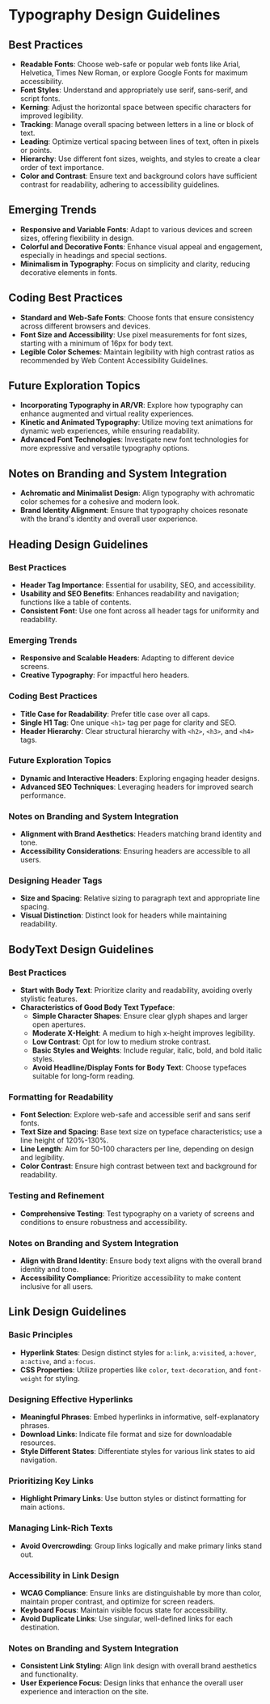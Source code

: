 # Typography Design Guidelines

## Best Practices
- **Readable Fonts**: Choose web-safe or popular web fonts like Arial, Helvetica, Times New Roman, or explore Google Fonts for maximum accessibility.
- **Font Styles**: Understand and appropriately use serif, sans-serif, and script fonts.
- **Kerning**: Adjust the horizontal space between specific characters for improved legibility.
- **Tracking**: Manage overall spacing between letters in a line or block of text.
- **Leading**: Optimize vertical spacing between lines of text, often in pixels or points.
- **Hierarchy**: Use different font sizes, weights, and styles to create a clear order of text importance.
- **Color and Contrast**: Ensure text and background colors have sufficient contrast for readability, adhering to accessibility guidelines.

## Emerging Trends
- **Responsive and Variable Fonts**: Adapt to various devices and screen sizes, offering flexibility in design.
- **Colorful and Decorative Fonts**: Enhance visual appeal and engagement, especially in headings and special sections.
- **Minimalism in Typography**: Focus on simplicity and clarity, reducing decorative elements in fonts.

## Coding Best Practices
- **Standard and Web-Safe Fonts**: Choose fonts that ensure consistency across different browsers and devices.
- **Font Size and Accessibility**: Use pixel measurements for font sizes, starting with a minimum of 16px for body text.
- **Legible Color Schemes**: Maintain legibility with high contrast ratios as recommended by Web Content Accessibility Guidelines.

## Future Exploration Topics
- **Incorporating Typography in AR/VR**: Explore how typography can enhance augmented and virtual reality experiences.
- **Kinetic and Animated Typography**: Utilize moving text animations for dynamic web experiences, while ensuring readability.
- **Advanced Font Technologies**: Investigate new font technologies for more expressive and versatile typography options.

## Notes on Branding and System Integration
- **Achromatic and Minimalist Design**: Align typography with achromatic color schemes for a cohesive and modern look.
- **Brand Identity Alignment**: Ensure that typography choices resonate with the brand's identity and overall user experience.

## Heading Design Guidelines

### Best Practices
- **Header Tag Importance**: Essential for usability, SEO, and accessibility.
- **Usability and SEO Benefits**: Enhances readability and navigation; functions like a table of contents.
- **Consistent Font**: Use one font across all header tags for uniformity and readability.

### Emerging Trends
- **Responsive and Scalable Headers**: Adapting to different device screens.
- **Creative Typography**: For impactful hero headers.

### Coding Best Practices
- **Title Case for Readability**: Prefer title case over all caps.
- **Single H1 Tag**: One unique `<h1>` tag per page for clarity and SEO.
- **Header Hierarchy**: Clear structural hierarchy with `<h2>`, `<h3>`, and `<h4>` tags.

### Future Exploration Topics
- **Dynamic and Interactive Headers**: Exploring engaging header designs.
- **Advanced SEO Techniques**: Leveraging headers for improved search performance.

### Notes on Branding and System Integration
- **Alignment with Brand Aesthetics**: Headers matching brand identity and tone.
- **Accessibility Considerations**: Ensuring headers are accessible to all users.

### Designing Header Tags
- **Size and Spacing**: Relative sizing to paragraph text and appropriate line spacing.
- **Visual Distinction**: Distinct look for headers while maintaining readability.

## BodyText Design Guidelines

### Best Practices
- **Start with Body Text**: Prioritize clarity and readability, avoiding overly stylistic features.
- **Characteristics of Good Body Text Typeface**:
  - **Simple Character Shapes**: Ensure clear glyph shapes and larger open apertures.
  - **Moderate X-Height**: A medium to high x-height improves legibility.
  - **Low Contrast**: Opt for low to medium stroke contrast.
  - **Basic Styles and Weights**: Include regular, italic, bold, and bold italic styles.
  - **Avoid Headline/Display Fonts for Body Text**: Choose typefaces suitable for long-form reading.

### Formatting for Readability
- **Font Selection**: Explore web-safe and accessible serif and sans serif fonts.
- **Text Size and Spacing**: Base text size on typeface characteristics; use a line height of 120%-130%.
- **Line Length**: Aim for 50-100 characters per line, depending on design and legibility.
- **Color Contrast**: Ensure high contrast between text and background for readability.

### Testing and Refinement
- **Comprehensive Testing**: Test typography on a variety of screens and conditions to ensure robustness and accessibility.

### Notes on Branding and System Integration
- **Align with Brand Identity**: Ensure body text aligns with the overall brand identity and tone.
- **Accessibility Compliance**: Prioritize accessibility to make content inclusive for all users.

## Link Design Guidelines

### Basic Principles
- **Hyperlink States**: Design distinct styles for `a:link`, `a:visited`, `a:hover`, `a:active`, and `a:focus`.
- **CSS Properties**: Utilize properties like `color`, `text-decoration`, and `font-weight` for styling.

### Designing Effective Hyperlinks
- **Meaningful Phrases**: Embed hyperlinks in informative, self-explanatory phrases.
- **Download Links**: Indicate file format and size for downloadable resources.
- **Style Different States**: Differentiate styles for various link states to aid navigation.

### Prioritizing Key Links
- **Highlight Primary Links**: Use button styles or distinct formatting for main actions.

### Managing Link-Rich Texts
- **Avoid Overcrowding**: Group links logically and make primary links stand out.

### Accessibility in Link Design
- **WCAG Compliance**: Ensure links are distinguishable by more than color, maintain proper contrast, and optimize for screen readers.
- **Keyboard Focus**: Maintain visible focus state for accessibility.
- **Avoid Duplicate Links**: Use singular, well-defined links for each destination.

### Notes on Branding and System Integration
- **Consistent Link Styling**: Align link design with overall brand aesthetics and functionality.
- **User Experience Focus**: Design links that enhance the overall user experience and interaction on the site.
